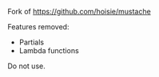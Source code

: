 Fork of https://github.com/hoisie/mustache

Features removed:

- Partials
- Lambda functions

Do not use.